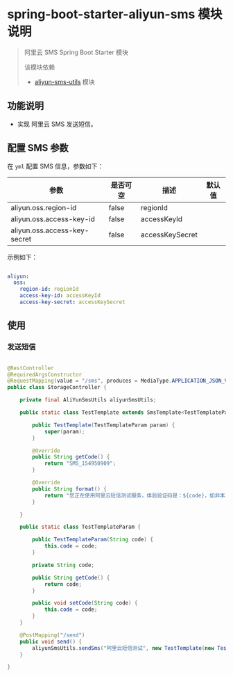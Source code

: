 # spring-boot-starter-aliyun-sms 模块说明

> 阿里云 SMS Spring Boot Starter 模块
>
> 该模块依赖
> * [aliyun-sms-utils](../aliyun-sms-utils/README.md) 模块

## 功能说明

* 实现 阿里云 SMS 发送短信。

## 配置 SMS 参数

在 `yml` 配置 SMS 信息，参数如下：

|参数|是否可空|描述|默认值|
|---|---|---|---|
|aliyun.oss.region-id|false|regionId||
|aliyun.oss.access-key-id|false|accessKeyId||
|aliyun.oss.access-key-secret|false|accessKeySecret||

示例如下：

```yml

aliyun:
  oss:
    region-id: regionId
    access-key-id: accessKeyId
    access-key-secret: accessKeySecret

```

## 使用

### 发送短信

```java

@RestController
@RequiredArgsConstructor
@RequestMapping(value = "/sms", produces = MediaType.APPLICATION_JSON_VALUE)
public class StorageController {

    private final AliYunSmsUtils aliyunSmsUtils;

    public static class TestTemplate extends SmsTemplate<TestTemplateParam> {

        public TestTemplate(TestTemplateParam param) {
            super(param);
        }

        @Override
        public String getCode() {
            return "SMS_154950909";
        }

        @Override
        public String format() {
            return "您正在使用阿里云短信测试服务，体验验证码是：${code}，如非本人操作，请忽略本短信！";
        }

    }

    public static class TestTemplateParam {

        public TestTemplateParam(String code) {
            this.code = code;
        }

        private String code;

        public String getCode() {
            return code;
        }

        public void setCode(String code) {
            this.code = code;
        }
    }

    @PostMapping("/send")
    public void send() {
        aliyunSmsUtils.sendSms("阿里云短信测试", new TestTemplate(new TestTemplateParam("123456")), "1515***5510");
    }

}

```
